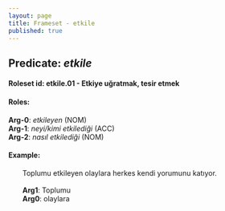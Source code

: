 ```yaml
---
layout: page
title: Frameset - etkile
published: true
---
```

<h2>Predicate: <i>etkile</i></h2>
<h4>Roleset id: etkile.01 - Etkiye uğratmak, tesir etmek<br>
<h4>Roles:</h4>
<b>Arg-0</b>: <i>etkileyen</i>  (NOM) <br>
<b>Arg-1</b>: <i>neyi/kimi etkilediği</i>  (ACC) <br>
<b>Arg-2</b>: <i>nasıl etkilediği</i>  (NOM) <br>
<h4>Example:</h4>
&emsp;&emsp;Toplumu etkileyen olaylara herkes kendi yorumunu katıyor.<br><br>
&emsp;&emsp;<b>Arg1</b>:  Toplumu<br>
&emsp;&emsp;<b>Arg0</b>:  olaylara<br>


